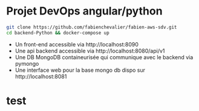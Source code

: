 # Projet DevOps angular/python

```bash
git clone https://github.com/fabienchevalier/fabien-aws-sdv.git
cd backend-Python && docker-compose up
```

- Un front-end accessible via http://localhost:8090
- Une api backend accessible via http://localhost:8080/api/v1
- Une DB MongoDB containeurisée qui communique avec le backend via pymongo
- Une interface web pour la base mongo db dispo sur http://localhost:8081

# test